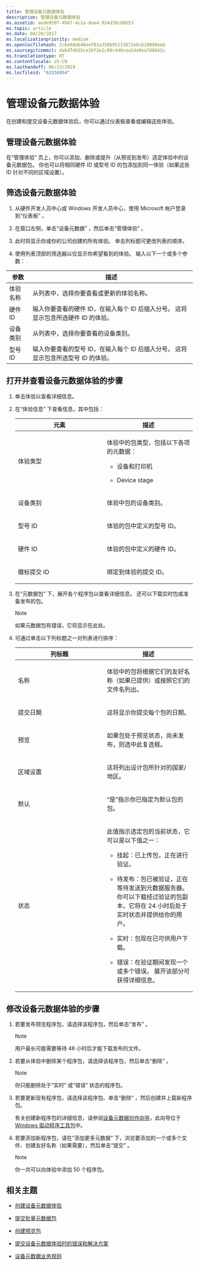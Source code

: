 ```yaml
---
title: 管理设备元数据体验
description: 管理设备元数据体验
ms.assetid: aede9597-4b67-4c1a-8ae4-924d39c88b53
ms.topic: article
ms.date: 04/20/2017
ms.localizationpriority: medium
ms.openlocfilehash: 2c6e9dab46eef01a358b95133672e6cb10008eeb
ms.sourcegitcommit: dabd74b55ce26f2e1c99c440cea2da9ea7d8b62c
ms.translationtype: HT
ms.contentlocale: zh-CN
ms.lasthandoff: 06/13/2019
ms.locfileid: "63334954"
---
```

# <a name="manage-device-metadata-experiences"></a>管理设备元数据体验

在创建和提交设备元数据体验后，你可以通过仪表板查看或编辑这些体验。

## <a name="managing-your-device-metadata-experiences"></a>管理设备元数据体验

在“管理体验”  页上，你可以添加、删除或提升（从预览到发布）选定体验中的设备元数据包。 你也可以将相同硬件 ID 或型号 ID 的包添加到同一体验（如果这些 ID 针对不同的区域设置）。

## <a name="to-filter-your-device-metadata-experiences"></a>筛选设备元数据体验

1. 从硬件开发人员中心或 Windows 开发人员中心，使用 Microsoft 帐户登录到“仪表板”  。

2. 在窗口左侧，单击“设备元数据”  ，然后单击“管理体验”  。

3. 此时将显示你或你的公司创建的所有体验。 单击列标题可更改列表的顺序。

4. 使用列表顶部的筛选器以仅显示你希望看到的体验。 输入以下一个或多个参数：

|参数|描述|
|---|---|
|体验名称|从列表中，选择你要查看或更新的体验名称。|
|硬件 ID|输入你要查看的硬件 ID，在输入每个 ID 后插入分号。 这将显示包含所选硬件 ID 的体验。
|设备类别|从列表中，选择你要查看的设备类别。|
|型号 ID|输入你要查看的型号 ID，在输入每个 ID 后插入分号。 这将显示包含所选型号 ID 的体验。|

## <a name="to-open-and-view-your-device-metadata-experience"></a>打开并查看设备元数据体验的步骤

1. 单击体验以查看详细信息。

2. 在“体验信息”  下查看信息，其中包括：

    <table>
    <colgroup>
    <col width="50%" />
    <col width="50%" />
    </colgroup>
    <thead>
    <tr class="header">
    <th>元素</th>
    <th>描述</th>
    </tr>
    </thead>
    <tbody>
    <tr class="odd">
    <td><p>体验类型</p></td>
    <td><p>体验中的包类型，包括以下各项的元数据：</p>
    <ul>
    <li><p>设备和打印机</p></li>
    <li><p>Device stage</p></li>
    </ul></td>
    </tr>
    <tr class="even">
    <td><p>设备类别</p></td>
    <td><p>体验中包的设备类别。</p></td>
    </tr>
    <tr class="odd">
    <td><p>型号 ID</p></td>
    <td><p>体验的包中定义的型号 ID。</p></td>
    </tr>
    <tr class="even">
    <td><p>硬件 ID</p></td>
    <td><p>体验的包中定义的硬件 ID。</p></td>
    </tr>
    <tr class="odd">
    <td><p>徽标提交 ID</p></td>
    <td><p>绑定到体验的提交 ID。</p></td>
    </tr>
    </tbody>
    </table>

3. 在“元数据包”  下，展开各个程序包以查看详细信息。 还可以下载实时包或准备发布的包。

    >[!NOTE]
    >如果元数据包有错误，它将显示在此处。

4. 可通过单击以下列标题之一对列表进行排序：

    <table>
    <colgroup>
    <col width="50%" />
    <col width="50%" />
    </colgroup>
    <thead>
    <tr class="header">
    <th>列标题</th>
    <th>描述</th>
    </tr>
    </thead>
    <tbody>
    <tr class="odd">
    <td><p>名称</p></td>
    <td><p>体验中的包将根据它们的友好名称（如果已提供）或按照它们的文件名列出。</p></td>
    </tr>
    <tr class="even">
    <td><p>提交日期</p></td>
    <td><p>这将显示你提交每个包的日期。</p></td>
    </tr>
    <tr class="odd">
    <td><p>预览</p></td>
    <td><p>如果包处于预览状态，尚未发布，则选中此复选框。</p></td>
    </tr>
    <tr class="even">
    <td><p>区域设置</p></td>
    <td><p>这将列出设计包所针对的国家/地区。</p></td>
    </tr>
    <tr class="odd">
    <td><p>默认</p></td>
    <td><p>“是”指示你已指定为默认包的包。</p></td>
    </tr>
    <tr class="even">
    <td><p>状态</p></td>
    <td><p>此值指示选定包的当前状态，它可以是以下值之一：</p>
    <ul>
    <li><p>挂起：已上传包，正在进行验证。</p></li>
    <li><p>待发布：包已被验证，正在等待发送到元数据服务器。 你可以下载经过验证的包副本，它将在 24 小时后处于实时状态并提供给你的用户。</p></li>
    <li><p>实时：包现在已可供用户下载。</p></li>
    <li><p>错误：在验证期间发现一个或多个错误。 展开该部分可获得详细信息。</p></li>
    </ul></td>
    </tr>
    </tbody>
    </table>

## <a name="to-modify-your-device-metadata-experience"></a>修改设备元数据体验的步骤

1. 若要发布预览程序包，请选择该程序包，然后单击“发布”  。

    >[!NOTE]
    >用户最长可能需要等待 48 小时后才能下载发布的文件。

2. 若要从体验中删除某个程序包，请选择该程序包，然后单击“删除”  。

   >[!NOTE]
   >你只能删除处于“实时”  或“错误”  状态的程序包。

3. 若要更新现有程序包，请选择该程序包、单击“删除”  ，然后创建并上载新程序包。

    有关创建新程序包的详细信息，请参阅[设备元数据创作向导](https://docs.microsoft.com/windows-hardware/drivers/devtest/device-metadata-authoring-wizard-portal)，此向导位于 [Windows 驱动程序工具包](https://docs.microsoft.com/windows-hardware/drivers/download-the-wdk)中。

4. 若要添加新程序包，请在“添加更多元数据”  下，浏览要添加的一个或多个文件、创建友好名称（如果需要），然后单击“提交”  。

    >[!NOTE]
    >你一共可以向体验中添加 50 个程序包。

## <a name="related-topics"></a>相关主题

- [创建设备元数据体验](create-a-device-metadata-experience.md)

- [提交批量元数据包](submit-a-bulk-metadata-package.md)

- [创建预览包](creating-a-preview-package.md)

- [提交设备元数据体验时的错误和解决方案](errors-and-solutions-when-submitting-device-metadata-experiences.md)

- [设备元数据业务规则](device-metadata-business-rules.md)
